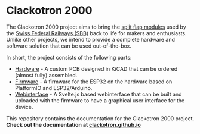 # Clackotron 2000

The Clackotron 2000 project aims to bring the [split flap modules](https://en.wikipedia.org/wiki/Split-flap_display) used by the [Swiss Federal Railways (SBB)](https://en.wikipedia.org/wiki/Swiss_Federal_Railways) back to life for makers and enthusiasts. Unlike other projects, we intend to provide a complete hardware and software solution that can be used out-of-the-box.

In short, the project consists of the following parts:
* [Hardware](https://github.com/clackotron/clackotron_hardware) - A custom PCB designed in KiCAD that can be ordered (almost fully) assembled.
* [Firmware](https://github.com/clackotron/clackotron_firmware) - A firmware for the ESP32 on the hardware based on PlatformIO and ESP32/Arduino.
* [Webinterface](https://github.com/clackotron/clackotron_webinterface) - A Svelte.js based webinterface that can be built and uploaded with the firmware to have a graphical user interface for the device.

This repository contains the documentation for the Clackotron 2000 project.    
**Check out the documentation at [clackotron.github.io](https://clackotron.github.io)**
